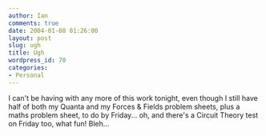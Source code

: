 ```yaml
---
author: Ian
comments: true
date: 2004-01-08 01:26:00
layout: post
slug: ugh
title: Ugh
wordpress_id: 70
categories:
- Personal
---
```


I can't be having with any more of this work tonight, even though I still have half of both my Quanta and my Forces & Fields problem sheets, plus a maths problem sheet, to do by Friday... oh, and there's a Circuit Theory test on Friday too, what fun!  Bleh...  
